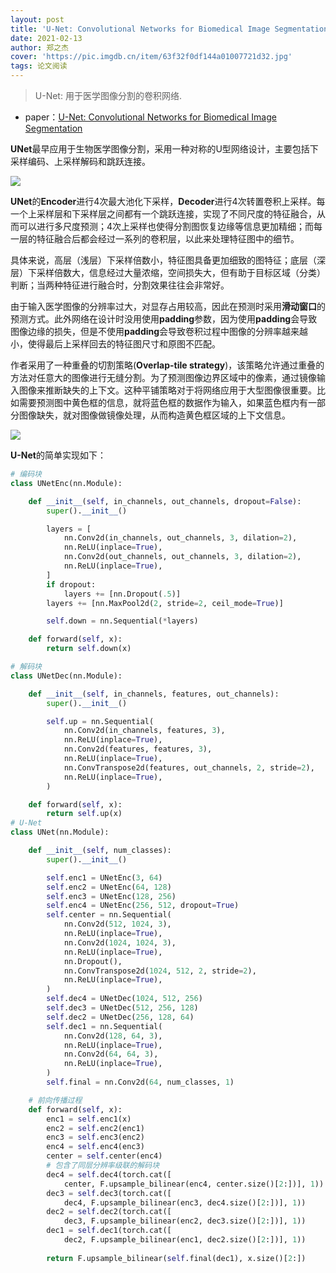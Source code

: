 ```yaml
---
layout: post
title: 'U-Net: Convolutional Networks for Biomedical Image Segmentation'
date: 2021-02-13
author: 郑之杰
cover: 'https://pic.imgdb.cn/item/63f32f0df144a01007721d32.jpg'
tags: 论文阅读
---
```


> U-Net: 用于医学图像分割的卷积网络.

- paper：[U-Net: Convolutional Networks for Biomedical Image Segmentation](https://arxiv.org/abs/1505.04597)

**UNet**最早应用于生物医学图像分割，采用一种对称的U型网络设计，主要包括下采样编码、上采样解码和跳跃连接。

![](https://pic.imgdb.cn/item/63f32f2ff144a01007724bfb.jpg)

**UNet**的**Encoder**进行4次最大池化下采样，**Decoder**进行4次转置卷积上采样。每一个上采样层和下采样层之间都有一个跳跃连接，实现了不同尺度的特征融合，从而可以进行多尺度预测；4次上采样也使得分割图恢复边缘等信息更加精细；而每一层的特征融合后都会经过一系列的卷积层，以此来处理特征图中的细节。

具体来说，高层（浅层）下采样倍数小，特征图具备更加细致的图特征；底层（深层）下采样倍数大，信息经过大量浓缩，空间损失大，但有助于目标区域（分类）判断；当两种特征进行融合时，分割效果往往会非常好。

由于输入医学图像的分辨率过大，对显存占用较高，因此在预测时采用**滑动窗口**的预测方式。此外网络在设计时没用使用**padding**参数，因为使用**padding**会导致图像边缘的损失，但是不使用**padding**会导致卷积过程中图像的分辨率越来越小，使得最后上采样回去的特征图尺寸和原图不匹配。

作者采用了一种重叠的切割策略(**Overlap-tile strategy**)，该策略允许通过重叠的方法对任意大的图像进行无缝分割。为了预测图像边界区域中的像素，通过镜像输入图像来推断缺失的上下文。这种平铺策略对于将网络应用于大型图像很重要。比如需要预测图中黄色框的信息，就将蓝色框的数据作为输入，如果蓝色框内有一部分图像缺失，就对图像做镜像处理，从而构造黄色框区域的上下文信息。

![](https://pic.imgdb.cn/item/63f86399f144a010071b9655.jpg)

**U-Net**的简单实现如下：

```python
# 编码块
class UNetEnc(nn.Module):

    def __init__(self, in_channels, out_channels, dropout=False):
        super().__init__()

        layers = [
            nn.Conv2d(in_channels, out_channels, 3, dilation=2),
            nn.ReLU(inplace=True),
            nn.Conv2d(out_channels, out_channels, 3, dilation=2),
            nn.ReLU(inplace=True),
        ]
        if dropout:
            layers += [nn.Dropout(.5)]
        layers += [nn.MaxPool2d(2, stride=2, ceil_mode=True)]

        self.down = nn.Sequential(*layers)

    def forward(self, x):
        return self.down(x)

# 解码块		
class UNetDec(nn.Module):

    def __init__(self, in_channels, features, out_channels):
        super().__init__()

        self.up = nn.Sequential(
            nn.Conv2d(in_channels, features, 3),
            nn.ReLU(inplace=True),
            nn.Conv2d(features, features, 3),
            nn.ReLU(inplace=True),
            nn.ConvTranspose2d(features, out_channels, 2, stride=2),
            nn.ReLU(inplace=True),
        )

    def forward(self, x):
        return self.up(x)
# U-Net
class UNet(nn.Module):

    def __init__(self, num_classes):
        super().__init__()

        self.enc1 = UNetEnc(3, 64)
        self.enc2 = UNetEnc(64, 128)
        self.enc3 = UNetEnc(128, 256)
        self.enc4 = UNetEnc(256, 512, dropout=True)
        self.center = nn.Sequential(
            nn.Conv2d(512, 1024, 3),
            nn.ReLU(inplace=True),
            nn.Conv2d(1024, 1024, 3),
            nn.ReLU(inplace=True),
            nn.Dropout(),
            nn.ConvTranspose2d(1024, 512, 2, stride=2),
            nn.ReLU(inplace=True),
        )
        self.dec4 = UNetDec(1024, 512, 256)
        self.dec3 = UNetDec(512, 256, 128)
        self.dec2 = UNetDec(256, 128, 64)
        self.dec1 = nn.Sequential(
            nn.Conv2d(128, 64, 3),
            nn.ReLU(inplace=True),
            nn.Conv2d(64, 64, 3),
            nn.ReLU(inplace=True),
        )
        self.final = nn.Conv2d(64, num_classes, 1)

    # 前向传播过程
    def forward(self, x):
        enc1 = self.enc1(x)
        enc2 = self.enc2(enc1)
        enc3 = self.enc3(enc2)
        enc4 = self.enc4(enc3)
        center = self.center(enc4)
        # 包含了同层分辨率级联的解码块
        dec4 = self.dec4(torch.cat([
            center, F.upsample_bilinear(enc4, center.size()[2:])], 1))
        dec3 = self.dec3(torch.cat([
            dec4, F.upsample_bilinear(enc3, dec4.size()[2:])], 1))
        dec2 = self.dec2(torch.cat([
            dec3, F.upsample_bilinear(enc2, dec3.size()[2:])], 1))
        dec1 = self.dec1(torch.cat([
            dec2, F.upsample_bilinear(enc1, dec2.size()[2:])], 1))
        
        return F.upsample_bilinear(self.final(dec1), x.size()[2:])
```